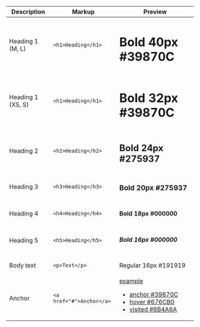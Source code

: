 | Description       | Markup                   | Preview                                                                                                                                                                                                                              |
| ----------------- | ------------------------ | ------------------------------------------------------------------------------------------------------------------------------------------------------------------------------------------------------------------------------------ |
| Heading 1 (M, L)  | `<h1>Heading</h1>`       | <h1>Bold 40px #39870C</h1>                                                                                                                                                                                                           |
| Heading 1 (XS, S) | `<h1>Heading</h1>`       | <h1 class="example-as-small">Bold 32px #39870C</h1>                                                                                                                                                                                  |
| Heading 2         | `<h2>Heading</h2>`       | <h2>Bold 24px #275937</h2>                                                                                                                                                                                                           |
| Heading 3         | `<h3>Heading</h3>`       | <h3>Bold 20px #275937</h3>                                                                                                                                                                                                           |
| Heading 4         | `<h4>Heading</h4>`       | <h4>Bold 18px #000000</h4>                                                                                                                                                                                                           |
| Heading 5         | `<h5>Heading</h5>`       | <h5>Bold 16px #000000</h5>                                                                                                                                                                                                           |
| Body text         | `<p>Text</p>`            | <p>Regular 16px #191919</p>                                                                                                                                                                                                          |
| Anchor            | `<a href="#">Anchor</a>` | <a href="#" id="anchor-example">example</a><ul><li><a href="#" class="static">anchor #39870C</a></li><li><a href="#" class="static-hover">hover #676CB0</a></li><li><a href="#" class="static-visited">visited #8B4A6A</a></li></ul> |

<script>
  document.getElementById('anchor-example').setAttribute('href', '#' + (+new Date()));
</script>
